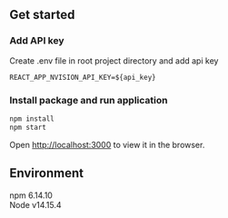 ## Get started

### Add API key
Create .env file in root project directory and add api key
```env
REACT_APP_NVISION_API_KEY=${api_key}
```

### Install package and run application

```sh
npm install
npm start
```

Open [http://localhost:3000](http://localhost:3000) to view it in the browser.

## Environment
npm 6.14.10\
Node v14.15.4